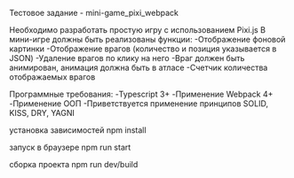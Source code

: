 Тестовое задание - mini-game_pixi_webpack

Необходимо разработать простую игру с использованием Pixi.js
В мини-игре должны быть реализованы функции:
-Отображение фоновой картинки
-Отображение врагов (количество и позиция указывается в JSON)
-Удаление врагов по клику на него
-Враг должен быть анимирован, анимация должна быть в атласе
-Счетчик количества отображаемых врагов

Программные требования:
-Typescript 3+
-Применение Webpack 4+
-Применение ООП
-Приветствуется применение принципов  SOLID, KISS, DRY, YAGNI

установка зависимостей
npm install

запуск в браузере
npm run start

сборка проекта
npm run dev/build
